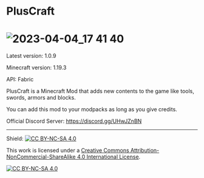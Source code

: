 # PlusCraft
# ![2023-04-04_17 41 40](https://user-images.githubusercontent.com/75208577/229845925-239f2df9-efdb-4ee9-b201-813922e62d2a.png)
Latest version: 1.0.9

Minecraft version: 1.19.3

API: Fabric

PlusCraft is a Minecraft Mod that adds new contents to the game like tools, swords, armors and blocks.

You can add this mod to your modpacks as long as you give credits.

Official Discord Server: https://discord.gg/UHwJZnBN

------------------------------------------------------------------------------------------------

Shield: [![CC BY-NC-SA 4.0][cc-by-nc-sa-shield]][cc-by-nc-sa]

This work is licensed under a
[Creative Commons Attribution-NonCommercial-ShareAlike 4.0 International License][cc-by-nc-sa].

[![CC BY-NC-SA 4.0][cc-by-nc-sa-image]][cc-by-nc-sa]

[cc-by-nc-sa]: http://creativecommons.org/licenses/by-nc-sa/4.0/
[cc-by-nc-sa-image]: https://licensebuttons.net/l/by-nc-sa/4.0/88x31.png
[cc-by-nc-sa-shield]: https://img.shields.io/badge/License-CC%20BY--NC--SA%204.0-lightgrey.svg
